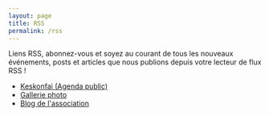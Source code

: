 ```yaml
---
layout: page
title: RSS 
permalink: /rss
---
```

<p>
Liens RSS, abonnez-vous et soyez au courant de tous les nouveaux événements, posts et articles que nous publions depuis votre lecteur de flux RSS !
</p>
<p>
<ul>
<li>
    <a href="https://keskonfai.fr/@asso_zikapanam/feed/atom">Keskonfai (Agenda public)</a>
</li>
<li>
    <a href="https://pixelfed.fr/account/portfolio/assozikapanam.rss">Gallerie photo</a>
</li>
<li>
    <a href="https://www.blog.zikapanam.fr/feed.xml">Blog de l'association</a>
</li>
</ul>
</p>
